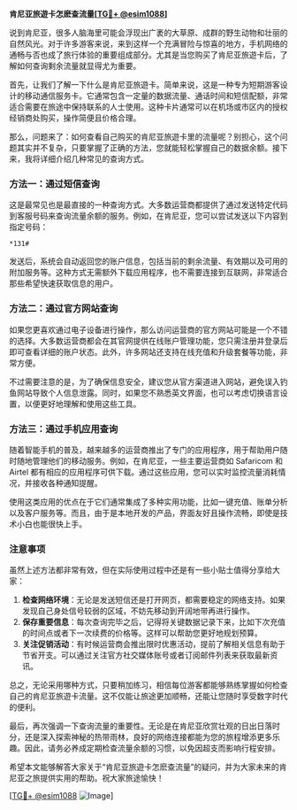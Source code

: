 **肯尼亚旅遊卡怎麽查流量[[TG💪+ @esim1088](https://t.me/s/esim1088)]**

说到肯尼亚，很多人脑海里可能会浮现出广袤的大草原、成群的野生动物和壮丽的自然风光。对于许多游客来说，来到这样一个充满冒险与惊喜的地方，手机网络的通畅与否也成了旅行体验的重要组成部分。尤其是当您购买了肯尼亚旅遊卡后，了解如何查询剩余流量就显得尤为重要。

首先，让我们了解一下什么是肯尼亚旅遊卡。简单来说，这是一种专为短期游客设计的移动通信服务卡。它通常包含一定量的数据流量、通话时间和短信配额，非常适合需要在旅途中保持联系的人士使用。这种卡片通常可以在机场或市区内的授权经销商处购买，操作简便且价格合理。

那么，问题来了：如何查看自己购买的肯尼亚旅遊卡里的流量呢？别担心，这个问题其实并不复杂，只要掌握了正确的方法，您就能轻松掌握自己的数据余额。接下来，我将详细介绍几种常见的查询方式。

### 方法一：通过短信查询

这是最常见也是最直接的一种查询方式。大多数运营商都提供了通过发送特定代码到客服号码来查询流量余额的服务。例如，在肯尼亚，您可以尝试发送以下内容到指定号码：

```
*131#
```

发送后，系统会自动返回您的账户信息，包括当前的剩余流量、有效期以及可用的附加服务等。这种方式无需额外下载应用程序，也不需要连接到互联网，非常适合那些希望快速获取信息的用户。

### 方法二：通过官方网站查询

如果您更喜欢通过电子设备进行操作，那么访问运营商的官方网站可能是一个不错的选择。大多数运营商都会在其官网提供在线账户管理功能，您只需注册并登录后即可查看详细的账户状态。此外，许多网站还支持在线充值和升级套餐等功能，非常方便。

不过需要注意的是，为了确保信息安全，建议您从官方渠道进入网站，避免误入钓鱼网站导致个人信息泄露。同时，如果您不熟悉英文界面，也可以考虑切换语言设置，以便更好地理解和使用这些工具。

### 方法三：通过手机应用查询

随着智能手机的普及，越来越多的运营商推出了专门的应用程序，用于帮助用户随时随地管理他们的移动服务。例如，在肯尼亚，一些主要运营商如 Safaricom 和 Airtel 都有相应的应用程序可供下载。通过这些应用，您可以实时监控流量消耗情况，并接收各种通知提醒。

使用这类应用的优点在于它们通常集成了多种实用功能，比如一键充值、账单分析以及客户服务等。而且，由于是本地开发的产品，界面友好且操作流畅，即使是技术小白也能很快上手。

### 注意事项

虽然上述方法都非常有效，但在实际使用过程中还是有一些小贴士值得分享给大家：

1. **检查网络环境**：无论是发送短信还是打开网页，都需要稳定的网络支持。如果发现自己身处信号较弱的区域，不妨先移动到开阔地带再进行操作。
2. **保存重要信息**：每次查询完毕之后，记得将关键数据记录下来，比如下次充值的时间点或者下一次续费的价格等。这样可以帮助您更好地规划预算。
3. **关注促销活动**：有时候运营商会推出限时优惠活动，提前了解相关信息有助于节省开支。可以通过关注官方社交媒体账号或者订阅邮件列表来获取最新资讯。

总之，无论采用哪种方式，只要稍加练习，相信每位游客都能够熟练掌握如何检查自己的肯尼亚旅遊卡流量。这不仅能让旅途更加顺畅，还能让您随时享受数字时代的便利。

最后，再次强调一下查询流量的重要性。无论是在肯尼亚欣赏壮观的日出日落时分，还是深入探索神秘的热带雨林，良好的网络连接都能为您的旅程增添更多乐趣。因此，请务必养成定期检查流量余额的习惯，以免因超支而影响行程安排。

希望本文能够解答大家关于“肯尼亚旅遊卡怎麽查流量”的疑问，并为大家未来的肯尼亚之旅提供实用的帮助。祝大家旅途愉快！

[[TG💪+ @esim1088](https://t.me/s/esim1088) ![Image](https://i.postimg.cc/4NQfJmqS/Snipaste-2025-05-13-00-14-12.png)]